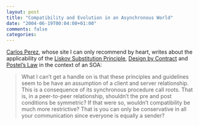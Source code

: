 ```yaml
---
layout: post
title: "Compatibility and Evolution in an Asynchronous World"
date: "2004-06-19T00:04:00+01:00"
comments: false
categories: 
---
```


<p><a href="http://www.manageability.org/blog/stuff/compatibility-in-a-asynchronous-world">Carlos Perez</a>, whose site I can only recommend by heart, writes about the applicability of the <a href="http://www.brent.worden.org/articles/2000/liskovSubstitutionPrinciple.html">Liskov Substitution Principle</a>, <a href="http://archive.eiffel.com/doc/manuals/technology/contract/">Design by Contract</a> and <a href="http://www.google.com/search?q=Postel's+law&#38;">Postel&#8217;s Law</a> in the context of an SOA:</p>

<blockquote>
<p>What I can&#8217;t get a handle on is that these principles and guidelines seem to be have an assumption of a client and server relationship. This is a consequence of its synchronous procedure call roots. That is, in a peer-to-peer relationship, shouldn&#8217;t the pre and post conditions be symmetric? If that were so, wouldn&#8217;t compatibility be much more restrictive? That is you can only be conservative in all your communication since everyone is equally a sender?</p>
</blockquote>



